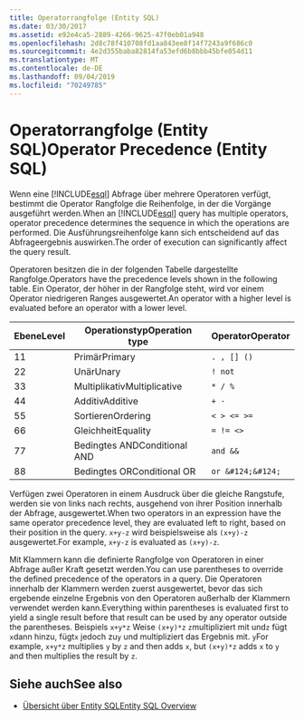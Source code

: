 ```yaml
---
title: Operatorrangfolge (Entity SQL)
ms.date: 03/30/2017
ms.assetid: e92e4ca5-2889-4266-9625-47f0eb01a948
ms.openlocfilehash: 2d8c78f410708fd1aa843ee8f14f7243a9f686c0
ms.sourcegitcommit: 4e2d355baba82814fa53efd6b8bbb45bfe054d11
ms.translationtype: MT
ms.contentlocale: de-DE
ms.lasthandoff: 09/04/2019
ms.locfileid: "70249785"
---
```

# <a name="operator-precedence-entity-sql"></a><span data-ttu-id="18a7f-102">Operatorrangfolge (Entity SQL)</span><span class="sxs-lookup"><span data-stu-id="18a7f-102">Operator Precedence (Entity SQL)</span></span>
<span data-ttu-id="18a7f-103">Wenn eine [!INCLUDE[esql](../../../../../../includes/esql-md.md)] Abfrage über mehrere Operatoren verfügt, bestimmt die Operator Rangfolge die Reihenfolge, in der die Vorgänge ausgeführt werden.</span><span class="sxs-lookup"><span data-stu-id="18a7f-103">When an [!INCLUDE[esql](../../../../../../includes/esql-md.md)] query has multiple operators, operator precedence determines the sequence in which the operations are performed.</span></span> <span data-ttu-id="18a7f-104">Die Ausführungsreihenfolge kann sich entscheidend auf das Abfrageergebnis auswirken.</span><span class="sxs-lookup"><span data-stu-id="18a7f-104">The order of execution can significantly affect the query result.</span></span>  
  
 <span data-ttu-id="18a7f-105">Operatoren besitzen die in der folgenden Tabelle dargestellte Rangfolge.</span><span class="sxs-lookup"><span data-stu-id="18a7f-105">Operators have the precedence levels shown in the following table.</span></span> <span data-ttu-id="18a7f-106">Ein Operator, der höher in der Rangfolge steht, wird vor einem Operator niedrigeren Ranges ausgewertet.</span><span class="sxs-lookup"><span data-stu-id="18a7f-106">An operator with a higher level is evaluated before an operator with a lower level.</span></span>  
  
|<span data-ttu-id="18a7f-107">Ebene</span><span class="sxs-lookup"><span data-stu-id="18a7f-107">Level</span></span>|<span data-ttu-id="18a7f-108">Operationstyp</span><span class="sxs-lookup"><span data-stu-id="18a7f-108">Operation type</span></span>|<span data-ttu-id="18a7f-109">Operator</span><span class="sxs-lookup"><span data-stu-id="18a7f-109">Operator</span></span>|  
|-----------|--------------------|--------------|  
|<span data-ttu-id="18a7f-110">1</span><span class="sxs-lookup"><span data-stu-id="18a7f-110">1</span></span>|<span data-ttu-id="18a7f-111">Primär</span><span class="sxs-lookup"><span data-stu-id="18a7f-111">Primary</span></span>|`. , [] ()`|  
|<span data-ttu-id="18a7f-112">2</span><span class="sxs-lookup"><span data-stu-id="18a7f-112">2</span></span>|<span data-ttu-id="18a7f-113">Unär</span><span class="sxs-lookup"><span data-stu-id="18a7f-113">Unary</span></span>|`! not`|  
|<span data-ttu-id="18a7f-114">3</span><span class="sxs-lookup"><span data-stu-id="18a7f-114">3</span></span>|<span data-ttu-id="18a7f-115">Multiplikativ</span><span class="sxs-lookup"><span data-stu-id="18a7f-115">Multiplicative</span></span>|`* / %`|  
|<span data-ttu-id="18a7f-116">4</span><span class="sxs-lookup"><span data-stu-id="18a7f-116">4</span></span>|<span data-ttu-id="18a7f-117">Additiv</span><span class="sxs-lookup"><span data-stu-id="18a7f-117">Additive</span></span>|`+ -`|  
|<span data-ttu-id="18a7f-118">5</span><span class="sxs-lookup"><span data-stu-id="18a7f-118">5</span></span>|<span data-ttu-id="18a7f-119">Sortieren</span><span class="sxs-lookup"><span data-stu-id="18a7f-119">Ordering</span></span>|`< > <= >=`|  
|<span data-ttu-id="18a7f-120">6</span><span class="sxs-lookup"><span data-stu-id="18a7f-120">6</span></span>|<span data-ttu-id="18a7f-121">Gleichheit</span><span class="sxs-lookup"><span data-stu-id="18a7f-121">Equality</span></span>|`= != <>`|  
|<span data-ttu-id="18a7f-122">7</span><span class="sxs-lookup"><span data-stu-id="18a7f-122">7</span></span>|<span data-ttu-id="18a7f-123">Bedingtes AND</span><span class="sxs-lookup"><span data-stu-id="18a7f-123">Conditional AND</span></span>|`and &&`|  
|<span data-ttu-id="18a7f-124">8</span><span class="sxs-lookup"><span data-stu-id="18a7f-124">8</span></span>|<span data-ttu-id="18a7f-125">Bedingtes OR</span><span class="sxs-lookup"><span data-stu-id="18a7f-125">Conditional OR</span></span>|`or &#124;&#124;`|  
  
 <span data-ttu-id="18a7f-126">Verfügen zwei Operatoren in einem Ausdruck über die gleiche Rangstufe, werden sie von links nach rechts, ausgehend von ihrer Position innerhalb der Abfrage, ausgewertet.</span><span class="sxs-lookup"><span data-stu-id="18a7f-126">When two operators in an expression have the same operator precedence level, they are evaluated left to right, based on their position in the query.</span></span> <span data-ttu-id="18a7f-127">`x+y-z` wird beispielsweise als `(x+y)-z` ausgewertet.</span><span class="sxs-lookup"><span data-stu-id="18a7f-127">For example, `x+y-z` is evaluated as `(x+y)-z`.</span></span>  
  
 <span data-ttu-id="18a7f-128">Mit Klammern kann die definierte Rangfolge von Operatoren in einer Abfrage außer Kraft gesetzt werden.</span><span class="sxs-lookup"><span data-stu-id="18a7f-128">You can use parentheses to override the defined precedence of the operators in a query.</span></span> <span data-ttu-id="18a7f-129">Die Operatoren innerhalb der Klammern werden zuerst ausgewertet, bevor das sich ergebende einzelne Ergebnis von den Operatoren außerhalb der Klammern verwendet werden kann.</span><span class="sxs-lookup"><span data-stu-id="18a7f-129">Everything within parentheses is evaluated first to yield a single result before that result can be used by any operator outside the parentheses.</span></span> <span data-ttu-id="18a7f-130">Beispiels `x+y*z` Weise `(x+y)*z` `z`multipliziert mit und`z` fügt `x`dann hinzu, fügt`x` jedoch zu`y` und multipliziert das Ergebnis mit. `y`</span><span class="sxs-lookup"><span data-stu-id="18a7f-130">For example, `x+y*z` multiplies `y` by `z` and then adds `x`, but `(x+y)*z` adds `x` to `y` and then multiplies the result by `z`.</span></span>  
  
## <a name="see-also"></a><span data-ttu-id="18a7f-131">Siehe auch</span><span class="sxs-lookup"><span data-stu-id="18a7f-131">See also</span></span>

- [<span data-ttu-id="18a7f-132">Übersicht über Entity SQL</span><span class="sxs-lookup"><span data-stu-id="18a7f-132">Entity SQL Overview</span></span>](entity-sql-overview.md)

